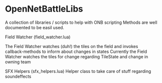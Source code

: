 # OpenNetBattleLibs
A collection of libraries / scripts to help with ONB scripting
Methods are well documented to be easil used.

Field Watcher (field_watcher.lua)

The Field Watcher watches (duh!) the tiles on the field and invokes callback-methods to inform about changes in states 
Currently the Field Watcher watches the tiles for change regarding TileState and change in owning team

SFX Helpers (sfx_helpers.lua)
Helper class to take care of stuff regarding soundeffects
